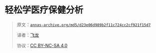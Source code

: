 # 轻松学医疗保健分析

> 原文：[`annas-archive.org/md5/d23e06d989b2f11c724cc2cf921f15d7`](https://annas-archive.org/md5/d23e06d989b2f11c724cc2cf921f15d7)
> 
> 译者：[飞龙](https://github.com/wizardforcel)
> 
> 协议：[CC BY-NC-SA 4.0](http://creativecommons.org/licenses/by-nc-sa/4.0/)
